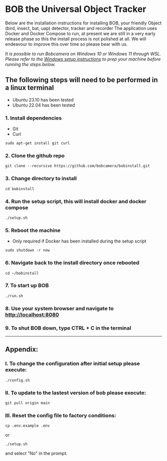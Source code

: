 # BOB the Universal Object Tracker

Below are the installation instructions for installing BOB, your friendly Object (bird, insect, bat, uap) detector, tracker and recorder
The application uses Docker and Docker Compose to run, at present we are still in a very early release phase so this the install process is not polished at all. We will endeavour to improve this over time so please bear with us.

*It is possible to run Bobcamera on Windows 10 or Windows 11 through WSL. Please refer to the [Windows setup instructions](WINDOWS_SETUP.md) to prep your machine before running the steps below.*

## The following steps will need to be performed in a linux terminal

- Ubuntu 23.10 has been tested
- Ubuntu 22.04 has been tested

### 1. Install dependencies
- Git
- Curl
```
sudo apt-get install git curl
```
### 2. Clone the github repo
```
git clone --recursive https://github.com/bobcamera/bobinstall.git
```
### 3. Change directory to install
```
cd bobinstall
```
### 4. Run the setup script, this will install docker and docker compose
```
./setup.sh
```
### 5. Reboot the machine
- Only required if Docker has been installed during the setup script
```
sudo shutdown -r now
```
### 6. Navigate back to the install directory once rebooted
```
cd ~/bobinstall
```
### 7. To start up BOB
```
./run.sh
```
### 8. Use your system browser and navigate to [http://localhost:8080](http://localhost:8080)

### 9. To shut BOB down, type CTRL + C in the terminal

--- 
## Appendix: 

### I. To change the configuration after initial setup please execute: 
```
./config.sh 
```

### II. To update to the lastest version of bob please execute: 
```
git pull origin main
```

### III. Reset the config file to factory conditions: 
```
cp .env.example .env
```
or
```
./setup.sh
```
and select "No" in the prompt. 
